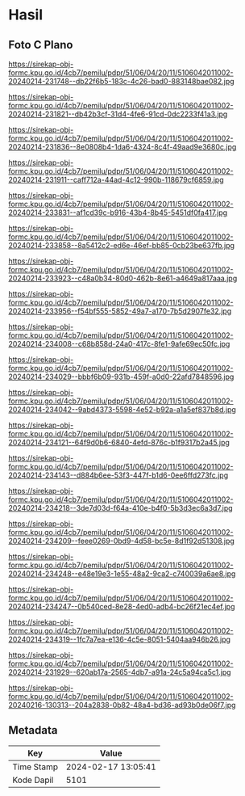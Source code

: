 # Hasil

## Foto C Plano

https://sirekap-obj-formc.kpu.go.id/4cb7/pemilu/pdpr/51/06/04/20/11/5106042011002-20240214-231748--db22f6b5-183c-4c26-bad0-883148bae082.jpg

https://sirekap-obj-formc.kpu.go.id/4cb7/pemilu/pdpr/51/06/04/20/11/5106042011002-20240214-231821--db42b3cf-31d4-4fe6-91cd-0dc2233f41a3.jpg

https://sirekap-obj-formc.kpu.go.id/4cb7/pemilu/pdpr/51/06/04/20/11/5106042011002-20240214-231836--8e0808b4-1da6-4324-8c4f-49aad9e3680c.jpg

https://sirekap-obj-formc.kpu.go.id/4cb7/pemilu/pdpr/51/06/04/20/11/5106042011002-20240214-231911--caff712a-44ad-4c12-990b-118679cf6859.jpg

https://sirekap-obj-formc.kpu.go.id/4cb7/pemilu/pdpr/51/06/04/20/11/5106042011002-20240214-233831--af1cd39c-b916-43b4-8b45-5451df0fa417.jpg

https://sirekap-obj-formc.kpu.go.id/4cb7/pemilu/pdpr/51/06/04/20/11/5106042011002-20240214-233858--8a5412c2-ed6e-46ef-bb85-0cb23be637fb.jpg

https://sirekap-obj-formc.kpu.go.id/4cb7/pemilu/pdpr/51/06/04/20/11/5106042011002-20240214-233923--c48a0b34-80d0-462b-8e61-a4649a817aaa.jpg

https://sirekap-obj-formc.kpu.go.id/4cb7/pemilu/pdpr/51/06/04/20/11/5106042011002-20240214-233956--f54bf555-5852-49a7-a170-7b5d2907fe32.jpg

https://sirekap-obj-formc.kpu.go.id/4cb7/pemilu/pdpr/51/06/04/20/11/5106042011002-20240214-234008--c68b858d-24a0-417c-8fe1-9afe69ec50fc.jpg

https://sirekap-obj-formc.kpu.go.id/4cb7/pemilu/pdpr/51/06/04/20/11/5106042011002-20240214-234029--bbbf6b09-931b-459f-a0d0-22afd7848596.jpg

https://sirekap-obj-formc.kpu.go.id/4cb7/pemilu/pdpr/51/06/04/20/11/5106042011002-20240214-234042--9abd4373-5598-4e52-b92a-a1a5ef837b8d.jpg

https://sirekap-obj-formc.kpu.go.id/4cb7/pemilu/pdpr/51/06/04/20/11/5106042011002-20240214-234121--64f9d0b6-6840-4efd-876c-b1f9317b2a45.jpg

https://sirekap-obj-formc.kpu.go.id/4cb7/pemilu/pdpr/51/06/04/20/11/5106042011002-20240214-234143--d884b6ee-53f3-447f-b1d6-0ee6ffd273fc.jpg

https://sirekap-obj-formc.kpu.go.id/4cb7/pemilu/pdpr/51/06/04/20/11/5106042011002-20240214-234218--3de7d03d-f64a-410e-b4f0-5b3d3ec6a3d7.jpg

https://sirekap-obj-formc.kpu.go.id/4cb7/pemilu/pdpr/51/06/04/20/11/5106042011002-20240214-234209--feee0269-0bd9-4d58-bc5e-8d1f92d51308.jpg

https://sirekap-obj-formc.kpu.go.id/4cb7/pemilu/pdpr/51/06/04/20/11/5106042011002-20240214-234248--e48e19e3-1e55-48a2-9ca2-c740039a6ae8.jpg

https://sirekap-obj-formc.kpu.go.id/4cb7/pemilu/pdpr/51/06/04/20/11/5106042011002-20240214-234247--0b540ced-8e28-4ed0-adb4-bc26f21ec4ef.jpg

https://sirekap-obj-formc.kpu.go.id/4cb7/pemilu/pdpr/51/06/04/20/11/5106042011002-20240214-234319--1fc7a7ea-e136-4c5e-8051-5404aa946b26.jpg

https://sirekap-obj-formc.kpu.go.id/4cb7/pemilu/pdpr/51/06/04/20/11/5106042011002-20240214-231929--620ab17a-2565-4db7-a91a-24c5a94ca5c1.jpg

https://sirekap-obj-formc.kpu.go.id/4cb7/pemilu/pdpr/51/06/04/20/11/5106042011002-20240216-130313--204a2838-0b82-48a4-bd36-ad93b0de06f7.jpg


## Metadata

| Key        | Value               |
| ---------- | ------------------- |
| Time Stamp | 2024-02-17 13:05:41 |
| Kode Dapil | 5101                |



